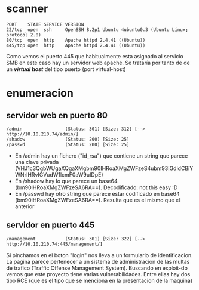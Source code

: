 
# scanner

```
PORT    STATE SERVICE VERSION
22/tcp  open  ssh     OpenSSH 8.2p1 Ubuntu 4ubuntu0.3 (Ubuntu Linux; protocol 2.0)
80/tcp  open  http    Apache httpd 2.4.41 ((Ubuntu))
445/tcp open  http    Apache httpd 2.4.41 ((Ubuntu))
```
Como vemos el puerto 445 que habitualmente esta asignado al servicio SMB en este caso hay un servidor web apache. Se trataría por tanto de
de un ***virtual host*** del tipo puerto (port virtual-host)

# enumeracion
## servidor web en puerto 80

```
/admin                (Status: 301) [Size: 312] [--> http://10.10.210.74/admin/]
/shadow               (Status: 200) [Size: 25]                                  
/passwd               (Status: 200) [Size: 25] 
```

- En /admin hay un fichero ("id_rsa") que contiene un string que parece una clave privada (VHJ1c3QgbWUgaXQgaXMgbm90IHRoaXMgZWFzeS4ubm93IGdldCBiYWNrIHRvIGVudW1lcmF0aW9uIDpE)
- En /shadow hay lo que parece un base64 (bm90IHRoaXMgZWFzeSA6RA==). Decodificado: not this easy :D
- En /passwd hay otro string que parece estar codificado en base64 (bm90IHRoaXMgZWFzeSA6RA==). Resulta que es el mismo que el anterior

## servidor en puerto 445
```
/management           (Status: 301) [Size: 322] [--> http://10.10.210.74:445/management/]
```
Si pinchamos en el boton "login" nos lleva a un formulario de identificacion. La pagina parece pertenecer a un sistema de administracion de las
multas de trafico (Traffic Offense Management System). Buscando en exploit-db vemos que este proyecto tiene varias vulnerabilidades. Entre ellas hay
dos tipo RCE (que es el tipo que se menciona en la presentacion de la maquina)

